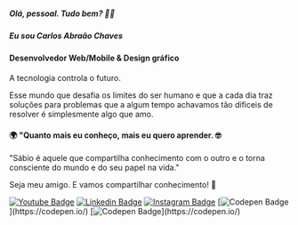 ##### Olá, pessoal. Tudo bem? 👋🏼

##### Eu sou Carlos Abraão Chaves

#### Desenvolvedor Web/Mobile & Design gráfico

A tecnologia controla o futuro.

Esse mundo que desafia os limites do ser humano e que a cada dia traz soluções para problemas que a algum tempo achavamos tão dificeis de resolver é
simplesmente algo que amo.

#### 🌍 "Quanto mais eu conheço, mais eu quero aprender. 🤓

"Sábio é aquele que compartilha conhecimento com o outro e o torna consciente do mundo e do seu papel na vida."

Seja meu amigo. E vamos compartilhar conhecimento! 👊

[![Youtube Badge](https://img.shields.io/badge/-Youtube-FF0000?style=flat-square&labelColor=FF0000&logo=youtube&logoColor=white&link=https://www.youtube.com/)](https://www.youtube.com/) 
[![Linkedin Badge](https://img.shields.io/badge/-LinkedIn-blue?style=flat-square&logo=Linkedin&logoColor=white&link=https://www.linkedin.com/)](https://www.linkedin.com/) 
[![Instagram Badge](https://img.shields.io/badge/-Instagram-993399?style=flat-square&logo=Instagram&logoColor=white&link=https://www.instagram.com/carlos.abraao.ads/)](https://www.instagram.com/carlos.abraao.ads/)
[![Codepen Badge](https://img.shields.io/badge/-Codepen-black?style=flat-square&logo=Codepen&logoColor=white&link=[https://codepen.io/](https://codepen.io/))](https://codepen.io/)
[![Codepen Badge](https://img.shields.io/badge/-Facebook-blue?style=flat-square&logo=Codepen&logoColor=white&link=[https://codepen.io/](https://codepen.io/))](https://codepen.io/)
